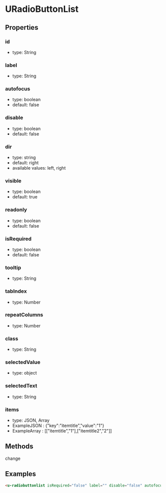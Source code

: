 # URadioButtonList

## Properties

### id

* type: String

### label

* type: String

### autofocus

* type: boolean
* default: false

### disable

* type: boolean
* default: false

### dir

* type: string
* default: right
* available values: left, right

### visible

* type: boolean
* default: true

### readonly

* type: boolean
* default: false

### isRequired

* type: boolean
* default: false

### tooltip

* type: String

### tabIndex

* type: Number

### repeatColumns

* type: Number

### class

* type: String

### selectedValue

* type: object

### selectedText

* type: String

### items

* type: JSON, Array
* ExampleJSON : {"key":"itemtitle","value":"1"} 
* ExampleArray : [["itemtitle","1"],["itemtitle2","2"]]

## Methods

change

## Examples

```html
<u-radiobuttonlist isRequired="false" label="" disable="false" autofocus="false" visible="true" repeatColumns="2" @change="" />
```
